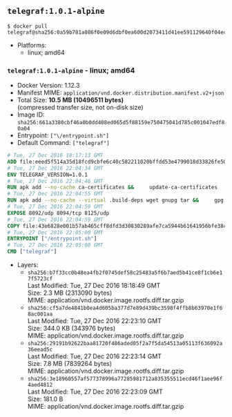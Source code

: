 ## `telegraf:1.0.1-alpine`

```console
$ docker pull telegraf@sha256:0a59b781a086f0e09d6dbf0ea600d2073411d41ee591129640f04ec243d4fe22
```

-	Platforms:
	-	linux; amd64

### `telegraf:1.0.1-alpine` - linux; amd64

-	Docker Version: 1.12.3
-	Manifest MIME: `application/vnd.docker.distribution.manifest.v2+json`
-	Total Size: **10.5 MB (10496511 bytes)**  
	(compressed transfer size, not on-disk size)
-	Image ID: `sha256:661a3380cbf46a0b0dd408ed065d5f88159e750475041d785c001047edf80a04`
-	Entrypoint: `["\/entrypoint.sh"]`
-	Default Command: `["telegraf"]`

```dockerfile
# Tue, 27 Dec 2016 18:17:13 GMT
ADD file:eeed5f514a35d18fcd9cbfe6c40c582211020bffdd53e4799018d33826fe5067 in / 
# Tue, 27 Dec 2016 22:04:34 GMT
ENV TELEGRAF_VERSION=1.0.1
# Tue, 27 Dec 2016 22:04:46 GMT
RUN apk add --no-cache ca-certificates &&     update-ca-certificates
# Tue, 27 Dec 2016 22:04:55 GMT
RUN apk add --no-cache --virtual .build-deps wget gnupg tar &&     gpg --keyserver hkp://ha.pool.sks-keyservers.net         --recv-keys 05CE15085FC09D18E99EFB22684A14CF2582E0C5 &&     wget -q https://dl.influxdata.com/telegraf/releases/telegraf-${TELEGRAF_VERSION}-static_linux_amd64.tar.gz.asc &&     wget -q https://dl.influxdata.com/telegraf/releases/telegraf-${TELEGRAF_VERSION}-static_linux_amd64.tar.gz &&     gpg --batch --verify telegraf-${TELEGRAF_VERSION}-static_linux_amd64.tar.gz.asc telegraf-${TELEGRAF_VERSION}-static_linux_amd64.tar.gz &&     mkdir -p /usr/src /etc/telegraf &&     tar -C /usr/src -xzf telegraf-${TELEGRAF_VERSION}-static_linux_amd64.tar.gz &&     mv /usr/src/telegraf*/telegraf.conf /etc/telegraf/ &&     chmod +x /usr/src/telegraf*/* &&     cp -a /usr/src/telegraf*/* /usr/bin/ &&     rm -rf *.tar.gz* /usr/src /root/.gnupg &&     apk del .build-deps
# Tue, 27 Dec 2016 22:04:59 GMT
EXPOSE 8092/udp 8094/tcp 8125/udp
# Tue, 27 Dec 2016 22:04:59 GMT
COPY file:43e6828e001b57ab465cff8dfd3d30830289afe7ca5944b61641956bfe38cd1c in /entrypoint.sh 
# Tue, 27 Dec 2016 22:05:00 GMT
ENTRYPOINT ["/entrypoint.sh"]
# Tue, 27 Dec 2016 22:05:00 GMT
CMD ["telegraf"]
```

-	Layers:
	-	`sha256:b7f33cc0b48ea4fb2f0745def58c25483a5f6b7aed5b41ce8f1cb6e17f5723cf`  
		Last Modified: Tue, 27 Dec 2016 18:18:49 GMT  
		Size: 2.3 MB (2313090 bytes)  
		MIME: application/vnd.docker.image.rootfs.diff.tar.gzip
	-	`sha256:cf5a7de4841b0ea4d605ba377d7e89d439bc3598f4ffb8b63970e1f68ac001aa`  
		Last Modified: Tue, 27 Dec 2016 22:23:10 GMT  
		Size: 344.0 KB (343976 bytes)  
		MIME: application/vnd.docker.image.rootfs.diff.tar.gzip
	-	`sha256:29191b92622baa81720f486aded05f2a7f5da54513a05113f636092a36eead5c`  
		Last Modified: Tue, 27 Dec 2016 22:23:14 GMT  
		Size: 7.8 MB (7839264 bytes)  
		MIME: application/vnd.docker.image.rootfs.diff.tar.gzip
	-	`sha256:3e18960557af577378996a77285981712a835355511ecd46f1aee96f4aed4812`  
		Last Modified: Tue, 27 Dec 2016 22:23:09 GMT  
		Size: 181.0 B  
		MIME: application/vnd.docker.image.rootfs.diff.tar.gzip
